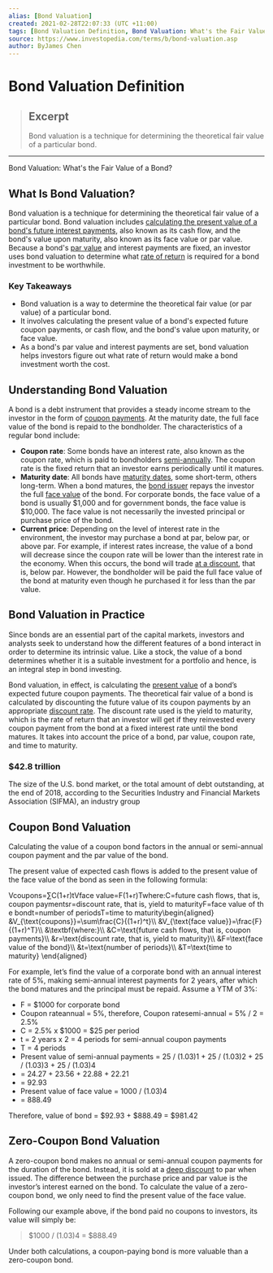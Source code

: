 ```yaml
---
alias: [Bond Valuation]
created: 2021-02-28T22:07:33 (UTC +11:00)
tags: [Bond Valuation Definition, Bond Valuation: What's the Fair Value of a Bond?]
source: https://www.investopedia.com/terms/b/bond-valuation.asp
author: ByJames Chen
---
```


# Bond Valuation Definition

> ## Excerpt
> Bond valuation is a technique for determining the theoretical fair value of a particular bond.

---

Bond Valuation: What's the Fair Value of a Bond?
## What Is Bond Valuation?

Bond valuation is a technique for determining the theoretical fair value of a particular bond. Bond valuation includes [calculating the present value of a bond's future interest payments](https://www.investopedia.com/articles/investing/051315/present-value-different-bond-types-using-excel.asp), also known as its cash flow, and the bond's value upon maturity, also known as its face value or par value. Because a bond's [par value](https://www.investopedia.com/terms/p/parvalue.asp) and interest payments are fixed, an investor uses bond valuation to determine what [rate of return](https://www.investopedia.com/terms/r/rateofreturn.asp) is required for a bond investment to be worthwhile.

### Key Takeaways

-   Bond valuation is a way to determine the theoretical fair value (or par value) of a particular bond.
-   It involves calculating the present value of a bond's expected future coupon payments, or cash flow, and the bond's value upon maturity, or face value.
-   As a bond's par value and interest payments are set, bond valuation helps investors figure out what rate of return would make a bond investment worth the cost.

## Understanding Bond Valuation

A bond is a debt instrument that provides a steady income stream to the investor in the form of [coupon payments](https://www.investopedia.com/terms/c/coupon.asp). At the maturity date, the full face value of the bond is repaid to the bondholder. The characteristics of a regular bond include:

-   **Coupon rate**: Some bonds have an interest rate, also known as the coupon rate, which is paid to bondholders [semi-annually](https://www.investopedia.com/terms/s/semiannual.asp). The coupon rate is the fixed return that an investor earns periodically until it matures.
-   **Maturity date**: All bonds have [maturity dates](https://www.investopedia.com/terms/m/maturitydate.asp), some short-term, others long-term. When a bond matures, the [bond issuer](https://www.investopedia.com/terms/i/issuer.asp) repays the investor the full [face value](https://www.investopedia.com/terms/f/facevalue.asp) of the bond. For corporate bonds, the face value of a bond is usually $1,000 and for government bonds, the face value is $10,000. The face value is not necessarily the invested principal or purchase price of the bond.
-   **Current price**: Depending on the level of interest rate in the environment, the investor may purchase a bond at par, below par, or above par. For example, if interest rates increase, the value of a bond will decrease since the coupon rate will be lower than the interest rate in the economy. When this occurs, the bond will trade [at a discount](https://www.investopedia.com/terms/a/at-a-discount.asp), that is, below par. However, the bondholder will be paid the full face value of the bond at maturity even though he purchased it for less than the par value.

## Bond Valuation in Practice

Since bonds are an essential part of the capital markets, investors and analysts seek to understand how the different features of a bond interact in order to determine its intrinsic value. Like a stock, the value of a bond determines whether it is a suitable investment for a portfolio and hence, is an integral step in bond investing.

Bond valuation, in effect, is calculating the [present value](https://www.investopedia.com/terms/p/presentvalue.asp) of a bond’s expected future coupon payments. The theoretical fair value of a bond is calculated by discounting the future value of its coupon payments by an appropriate [discount rate](https://www.investopedia.com/terms/d/discountrate.asp). The discount rate used is the yield to maturity, which is the rate of return that an investor will get if they reinvested every coupon payment from the bond at a fixed interest rate until the bond matures. It takes into account the price of a bond, par value, coupon rate, and time to maturity.

### $42.8 trillion

The size of the U.S. bond market, or the total amount of debt outstanding, at the end of 2018, according to the Securities Industry and Financial Markets Association (SIFMA), an industry group

## Coupon Bond Valuation

Calculating the value of a coupon bond factors in the annual or semi-annual coupon payment and the par value of the bond.

The present value of expected cash flows is added to the present value of the face value of the bond as seen in the following formula:

Vcoupons\=∑C(1+r)tVface value\=F(1+r)Twhere:C\=future cash flows, that is, coupon paymentsr\=discount rate, that is, yield to maturityF\=face value of the bondt\=number of periodsT\=time to maturity\\begin{aligned} &V\_{\\text{coupons}}=\\sum\\frac{C}{(1+r)^t}\\\\ &V\_{\\text{face value}}=\\frac{F}{(1+r)^T}\\\\ &\\textbf{where:}\\\\ &C=\\text{future cash flows, that is, coupon payments}\\\\ &r=\\text{discount rate, that is, yield to maturity}\\\\ &F=\\text{face value of the bond}\\\\ &t=\\text{number of periods}\\\\ &T=\\text{time to maturity} \\end{aligned}

For example, let’s find the value of a corporate bond with an annual interest rate of 5%, making semi-annual interest payments for 2 years, after which the bond matures and the principal must be repaid. Assume a YTM of 3%:

-   F = $1000 for corporate bond
-   Coupon rateannual = 5%, therefore, Coupon ratesemi-annual = 5% / 2 = 2.5%
-   C = 2.5% x $1000 = $25 per period
-   t = 2 years x 2 = 4 periods for semi-annual coupon payments
-   T = 4 periods
-   Present value of semi-annual payments = 25 / (1.03)1 + 25 / (1.03)2 + 25 / (1.03)3 + 25 / (1.03)4
-   \= 24.27 + 23.56 + 22.88 + 22.21
-   \= 92.93
-   Present value of face value = 1000 / (1.03)4
-   \= 888.49

Therefore, value of bond = $92.93 + $888.49 = $981.42

## Zero-Coupon Bond Valuation

A zero-coupon bond makes no annual or semi-annual coupon payments for the duration of the bond. Instead, it is sold at a [deep discount](https://www.investopedia.com/terms/d/deepdiscountbond.asp) to par when issued. The difference between the purchase price and par value is the investor’s interest earned on the bond. To calculate the value of a zero-coupon bond, we only need to find the present value of the face value.

Following our example above, if the bond paid no coupons to investors, its value will simply be:

> $1000 / (1.03)4 = $888.49

Under both calculations, a coupon-paying bond is more valuable than a zero-coupon bond.
